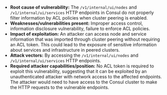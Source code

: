 - **Root cause of vulnerability:** The `/v1/internal/ui/nodes` and `/v1/internal/ui/services` HTTP endpoints in Consul do not properly filter information by ACL policies when cluster peering is enabled.
- **Weaknesses/vulnerabilities present:** Improper access control, information disclosure vulnerability, failure to enforce ACL policies.
- **Impact of exploitation:** An attacker can access node and service information that was imported through cluster peering without requiring an ACL token. This could lead to the exposure of sensitive information about services and infrastructure in peered clusters.
- **Attack vectors:** By accessing the `/v1/internal/ui/nodes` and `/v1/internal/ui/services` HTTP endpoints.
- **Required attacker capabilities/position:** No ACL token is required to exploit this vulnerability, suggesting that it can be exploited by an unauthenticated attacker with network access to the affected endpoints. The attacker would need to have access to the Consul cluster to make the HTTP requests to the vulnerable endpoints.